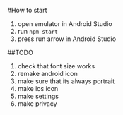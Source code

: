 #How to start

1. open emulator in Android Studio
2. run `npm start`
3. press run arrow in Android Studio

##TODO
1. check that font size works
2. remake android icon
3. make sure that its always portrait
4. make ios icon
5. make settings
6. make privacy
